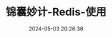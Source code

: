 ---
title: 锦囊妙计-Redis-使用
date: 2024-05-03 20:26:36
tags: 
  - Redis 
categories: 
  - Interview
password: zzy   
message: 会员文档
---